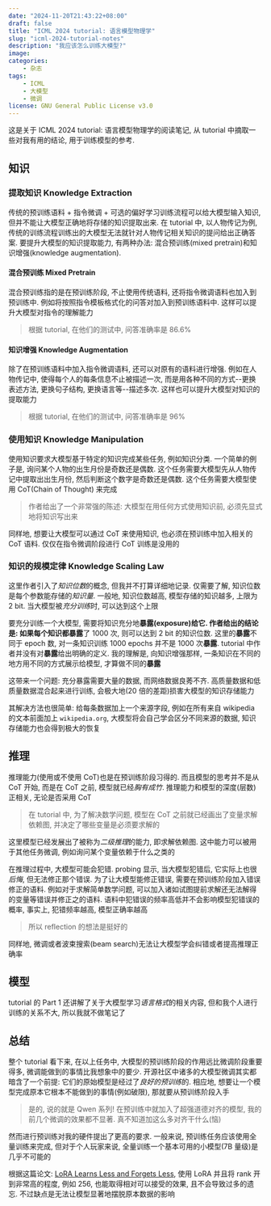 ```yaml
---
date: "2024-11-20T21:43:22+08:00"
draft: false
title: "ICML 2024 tutorial: 语言模型物理学"
slug: "icml-2024-tutorial-notes"
description: "我应该怎么训练大模型?"
image:
categories:
    - 杂志
tags:
    - ICML
    - 大模型
    - 微调
license: GNU General Public License v3.0
---
```


这是关于 ICML 2024 tutorial: 语言模型物理学的阅读笔记, 从 tutorial 中摘取一些对我有用的结论, 用于训练模型的参考.

## 知识

### 提取知识 Knowledge Extraction

传统的预训练语料 + 指令微调 + 可选的偏好学习训练流程可以给大模型输入知识, 但并不能让大模型正确地将存储的知识提取出来. 在 tutorial 中, 以人物传记为例, 传统的训练流程训练出的大模型无法就针对人物传记相关知识的提问给出正确答案. 要提升大模型的知识提取能力, 有两种办法: 混合预训练(mixed pretrain)和知识增强(knowledge augmentation).

#### 混合预训练 Mixed Pretrain

混合预训练指的是在预训练阶段, 不止使用传统语料, 还将指令微调语料也加入到预训练中. 例如将按照指令模板格式化的问答对加入到预训练语料中. 这样可以提升大模型对指令的理解能力

> 根据 tutorial, 在他们的测试中, 问答准确率是 86.6%

#### 知识增强 Knowledge Augmentation

除了在预训练语料中加入指令微调语料, 还可以对原有的语料进行增强. 例如在人物传记中, 使得每个人的每条信息不止被描述一次, 而是用各种不同的方式--更换表述方法, 更换句子结构, 更换语言等--描述多次. 这样也可以提升大模型对知识的提取能力

> 根据 tutorial, 在他们的测试中, 问答准确率是 96%

### 使用知识 Knowledge Manipulation

使用知识要求大模型基于特定的知识完成某些任务, 例如知识分类. 一个简单的例子是, 询问某个人物的出生月份是奇数还是偶数. 这个任务需要大模型先从人物传记中提取出出生月份, 然后判断这个数字是奇数还是偶数. 这个任务需要大模型使用 CoT(Chain of Thought) 来完成

> 作者给出了一个非常强的陈述: 大模型在用任何方式使用知识前, 必须先显式地将知识写出来

同样地, 想要让大模型可以通过 CoT 来使用知识, 也必须在预训练中加入相关的 CoT 语料. 仅仅在指令微调阶段进行 CoT 训练是没用的

### 知识的规模定律 Knowledge Scaling Law

这里作者引入了*知识位数*的概念, 但我并不打算详细地记录. 仅需要了解, 知识位数是每个参数能存储的*知识量*. 一般地, 知识位数越高, 模型存储的知识越多, 上限为 2 bit. 当大模型被*充分训练*时, 可以达到这个上限

要充分训练一个大模型, 需要将知识充分地**暴露(exposure)**给它. 作者给出的结论是: 如果每个知识都**暴露**了 1000 次, 则可以达到 2 bit 的知识位数. 这里的**暴露**不同于 epoch 数, 对一条知识训练 1000 epochs 并不是 1000 次**暴露**. tutorial 中作者并没有对**暴露**给出明确的定义. 我的理解是, 向知识增强那样, 一条知识在不同的地方用不同的方式展示给模型, 才算做不同的**暴露**

这带来一个问题: 充分暴露需要大量的数据, 而网络数据良莠不齐. 高质量数据和低质量数据混合起来进行训练, 会极大地(20 倍的差距)损害大模型的知识存储能力

其解决方法也很简单: 给每条数据加上一个来源字段, 例如在所有来自 wikipedia 的文本前面加上 `wikipedia.org`, 大模型将会自己学会区分不同来源的数据, 知识存储能力也会得到极大的恢复

## 推理

推理能力(使用或不使用 CoT)也是在预训练阶段习得的. 而且模型的思考并不是从 CoT 开始, 而是在 CoT 之前, 模型就已经*胸有成竹*. 推理能力和模型的深度(层数)正相关, 无论是否采用 CoT

> 在 tutorial 中, 为了解决数学问题, 模型在 CoT 之前就已经画出了变量求解依赖图, 并决定了哪些变量是必须要求解的

这里模型已经发展出了被称为*二级推理*的能力, 即求解依赖图. 这中能力可以被用于其他任务微调, 例如询问某个变量依赖于什么之类的

在推理过程中, 大模型可能会犯错. probing 显示, 当大模型犯错后, 它实际上也很*后悔*, 但无法修正那个错误. 为了让大模型能修正错误, 需要在预训练阶段加入错误修正的语料. 例如对于求解简单数学问题, 可以加入诸如试图提前求解还无法解得的变量等错误并修正之的语料. 语料中犯错误的频率高低并不会影响模型犯错误的概率, 事实上, 犯错频率越高, 模型正确率越高

> 所以 reflection 的想法是挺好的

同样地, 微调或者波束搜索(beam search)无法让大模型学会纠错或者提高推理正确率

## 模型

tutorial 的 Part 1 还讲解了关于大模型学习*语言格式*的相关内容, 但和我个人进行训练的关系不大, 所以我就不做笔记了

## 总结

整个 tutorial 看下来, 在以上任务中, 大模型的预训练阶段的作用远比微调阶段重要得多, 微调能做到的事情比我想象中的要少. 开源社区中诸多的大模型微调其实都暗含了一个前提: 它们的原始模型是经过了*良好的预训练*的. 相应地, 想要让一个模型完成原本它根本不能做到的事情(例如破限), 那就要从预训练阶段入手

> 是的, 说的就是 Qwen 系列! 在预训练中就加入了超强道德对齐的模型, 我的前几个微调的效果都不显著. 真不知道加这么多对齐干什么(恼)

然而进行预训练对我的硬件提出了更高的要求. 一般来说, 预训练任务应该使用全量训练来完成, 但对于个人玩家来说, 全量训练一个基本可用的小模型(7B 量级)是几乎不可能的

根据这篇论文: [LoRA Learns Less and Forgets Less](https://arxiv.org/abs/2405.09673), 使用 LoRA 并且将 rank 开到非常高的程度, 例如 256, 也能取得相对可以接受的效果, 且不会导致过多的遗忘. 不过缺点是无法让模型显著地摆脱原本数据的影响
